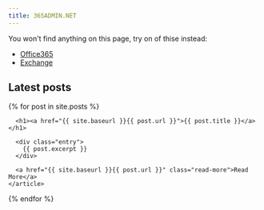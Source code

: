 ```yaml
---
title: 365ADMIN.NET
---
```

You won't find anything on this page, try on of thise instead:

- [Office365](./office365)
- [Exchange](./microsoft/exchange)

## Latest posts 
<div class="posts">
  {% for post in site.posts %}
    <article class="post">

      <h1><a href="{{ site.baseurl }}{{ post.url }}">{{ post.title }}</a></h1>

      <div class="entry">
        {{ post.excerpt }}
      </div>

      <a href="{{ site.baseurl }}{{ post.url }}" class="read-more">Read More</a>
    </article>
  {% endfor %}
</div>
<div>

</div>